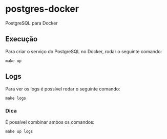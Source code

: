 # postgres-docker
PostgreSQL para Docker

## Execução
Para criar o serviço do PostgreSQL no Docker, rodar o seguinte comando:

`make up`

## Logs
Para ver os logs é possível rodar o seguinte comando:

`make logs`

### Dica
É possível combinar ambos os comandos:

`make up logs`
